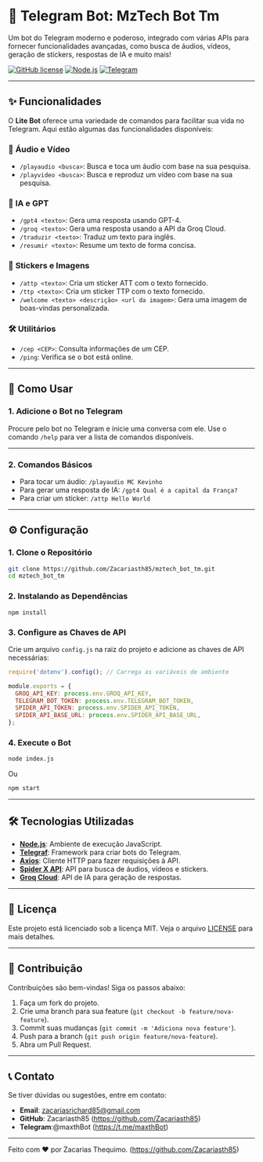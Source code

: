 # 🤖 Telegram Bot: MzTech Bot Tm

Um bot do Telegram moderno e poderoso, integrado com várias APIs para fornecer funcionalidades avançadas, como busca de áudios, vídeos, geração de stickers, respostas de IA e muito mais!

[![GitHub license](https://img.shields.io/badge/license-MIT-blue.svg)](LICENSE)
[![Node.js](https://img.shields.io/badge/Node.js-18.x-green.svg)](https://nodejs.org/)
[![Telegram](https://img.shields.io/badge/Telegram-Bot-blue.svg)](https://core.telegram.org/bots)

---

## ✨ Funcionalidades

O **Lite Bot** oferece uma variedade de comandos para facilitar sua vida no Telegram. Aqui estão algumas das funcionalidades disponíveis:

### 🎵 **Áudio e Vídeo**
- `/playaudio <busca>`: Busca e toca um áudio com base na sua pesquisa.
- `/playvideo <busca>`: Busca e reproduz um vídeo com base na sua pesquisa.

### 🤖 **IA e GPT**
- `/gpt4 <texto>`: Gera uma resposta usando GPT-4.
- `/groq <texto>`: Gera uma resposta usando a API da Groq Cloud.
- `/traduzir <texto>`: Traduz um texto para inglês.
- `/resumir <texto>`: Resume um texto de forma concisa.

### 🎨 **Stickers e Imagens**
- `/attp <texto>`: Cria um sticker ATT com o texto fornecido.
- `/ttp <texto>`: Cria um sticker TTP com o texto fornecido.
- `/welcome <texto> <descrição> <url da imagem>`: Gera uma imagem de boas-vindas personalizada.

### 🛠 **Utilitários**
- `/cep <CEP>`: Consulta informações de um CEP.
- `/ping`: Verifica se o bot está online.

---

## 🚀 Como Usar

### 1. **Adicione o Bot no Telegram**
Procure pelo bot no Telegram e inicie uma conversa com ele. Use o comando `/help` para ver a lista de comandos disponíveis.

---

### 2. **Comandos Básicos**
- Para tocar um áudio: `/playaudio MC Kevinho`
- Para gerar uma resposta de IA: `/gpt4 Qual é a capital da França?`
- Para criar um sticker: `/attp Hello World`

---

## ⚙️ Configuração

### 1. **Clone o Repositório**
```bash
git clone https://github.com/Zacariasth85/mztech_bot_tm.git
cd mztech_bot_tm
```

### 2. **Instalando as Dependências**
```
npm install
```

### 3. **Configure as Chaves de API**
Crie um arquivo `config.js` na raiz do projeto e adicione as chaves de API necessárias:

```javascript
require('dotenv').config(); // Carrega as variáveis de ambiente

module.exports = {
  GROQ_API_KEY: process.env.GROQ_API_KEY,
  TELEGRAM_BOT_TOKEN: process.env.TELEGRAM_BOT_TOKEN,
  SPIDER_API_TOKEN: process.env.SPIDER_API_TOKEN,
  SPIDER_API_BASE_URL: process.env.SPIDER_API_BASE_URL,
};
```

### 4. **Execute o Bot**
```bash
node index.js
```
Ou

```bash
npm start
```
---

## 🛠 Tecnologias Utilizadas

- **[Node.js](https://nodejs.org/)**: Ambiente de execução JavaScript.
- **[Telegraf](https://telegraf.js.org/)**: Framework para criar bots do Telegram.
- **[Axios](https://axios-http.com/)**: Cliente HTTP para fazer requisições à API.
- **[Spider X API](https://api.spiderx.com.br/)**: API para busca de áudios, vídeos e stickers.
- **[Groq Cloud](https://groq.com/)**: API de IA para geração de respostas.

---

## 📄 Licença

Este projeto está licenciado sob a licença MIT. Veja o arquivo [LICENSE](LICENSE) para mais detalhes.

---

## 🤝 Contribuição

Contribuições são bem-vindas! Siga os passos abaixo:

1. Faça um fork do projeto.
2. Crie uma branch para sua feature (`git checkout -b feature/nova-feature`).
3. Commit suas mudanças (`git commit -m 'Adiciona nova feature'`).
4. Push para a branch (`git push origin feature/nova-feature`).
5. Abra um Pull Request.

---

## 📞 Contato

Se tiver dúvidas ou sugestões, entre em contato:

- **Email**: zacariasrichard85@gmail.com
- **GitHub**: Zacariasth85
(https://github.com/Zacariasth85)
- **Telegram**:@maxthBot
(https://t.me/maxthBot)

---

Feito com ❤️ por Zacarias Thequimo.
(https://github.com/Zacariasth85)

